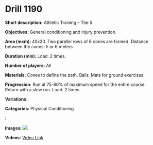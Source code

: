 # Drill 1190

**Short description:**
Athletic Training – The 5

**Objectives:**
General conditioning and injury prevention.

**Area (mxm):**
40x20. Two parallel rows of 6 cones are formed. Distance between the cones: 5 or 6 meters.

**Duration (min):**
Load: 2 times.

**Number of players:**
All

**Materials:**
Cones to define the path. Balls. Mats for ground exercises.

**Progression:**
Run at 75-80% of maximum speed for the entire course. Return with a slow run. Load: 2 times.

**Variations:**


**Categories:**
Physical Conditioning

**:**


**Images:**
![](https://www.coachingfutsal.com/\images\910483eac98904ee443b5c7ce38fa5b02cd956e2852a175d9ae625bcd237b6823022ce76a37400925d102ebf7056c0418c94eef42ac86214e671a247ba3cf00f5342aaade5865.jpg)

**Videos:**
[Video Link](https://www.youtube.com/embed/QglTC3iCsLM)

